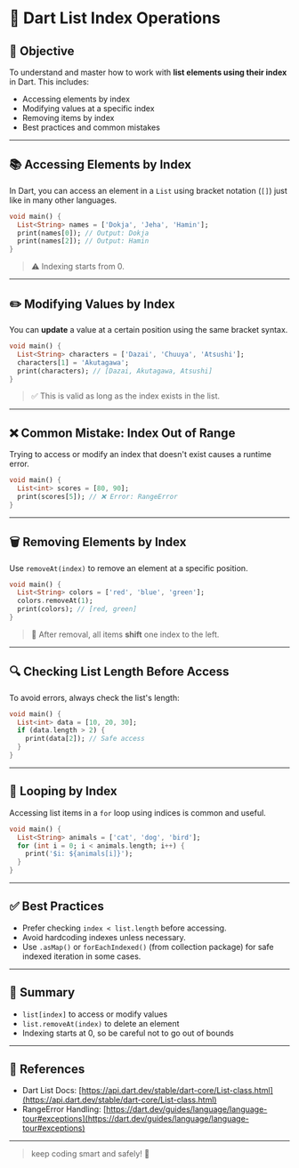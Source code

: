 # 🐋 Dart List Index Operations

## 📌 Objective

To understand and master how to work with **list elements using their index** in Dart. This includes:

* Accessing elements by index
* Modifying values at a specific index
* Removing items by index
* Best practices and common mistakes

---

## 📚 Accessing Elements by Index

In Dart, you can access an element in a `List` using bracket notation (`[]`) just like in many other languages.

```dart
void main() {
  List<String> names = ['Dokja', 'Jeha', 'Hamin'];
  print(names[0]); // Output: Dokja
  print(names[2]); // Output: Hamin
}
```

> ⚠️ Indexing starts from 0.

---

## ✏️ Modifying Values by Index

You can **update** a value at a certain position using the same bracket syntax.

```dart
void main() {
  List<String> characters = ['Dazai', 'Chuuya', 'Atsushi'];
  characters[1] = 'Akutagawa';
  print(characters); // [Dazai, Akutagawa, Atsushi]
}
```

> ✅ This is valid as long as the index exists in the list.

---

## ❌ Common Mistake: Index Out of Range

Trying to access or modify an index that doesn't exist causes a runtime error.

```dart
void main() {
  List<int> scores = [80, 90];
  print(scores[5]); // ❌ Error: RangeError
}
```

---

## 🗑️ Removing Elements by Index

Use `removeAt(index)` to remove an element at a specific position.

```dart
void main() {
  List<String> colors = ['red', 'blue', 'green'];
  colors.removeAt(1);
  print(colors); // [red, green]
}
```

> 🧠 After removal, all items **shift** one index to the left.

---

## 🔍 Checking List Length Before Access

To avoid errors, always check the list's length:

```dart
void main() {
  List<int> data = [10, 20, 30];
  if (data.length > 2) {
    print(data[2]); // Safe access
  }
}
```

---

## 🔄 Looping by Index

Accessing list items in a `for` loop using indices is common and useful.

```dart
void main() {
  List<String> animals = ['cat', 'dog', 'bird'];
  for (int i = 0; i < animals.length; i++) {
    print('$i: ${animals[i]}');
  }
}
```

---

## ✅ Best Practices

* Prefer checking `index < list.length` before accessing.
* Avoid hardcoding indexes unless necessary.
* Use `.asMap()` or `forEachIndexed()` (from collection package) for safe indexed iteration in some cases.

---

## 📌 Summary

* `list[index]` to access or modify values
* `list.removeAt(index)` to delete an element
* Indexing starts at 0, so be careful not to go out of bounds

---

## 📎 References

* Dart List Docs: [https://api.dart.dev/stable/dart-core/List-class.html](https://api.dart.dev/stable/dart-core/List-class.html)
* RangeError Handling: [https://dart.dev/guides/language/language-tour#exceptions](https://dart.dev/guides/language/language-tour#exceptions)

---

> keep coding smart and safely! 🚀
